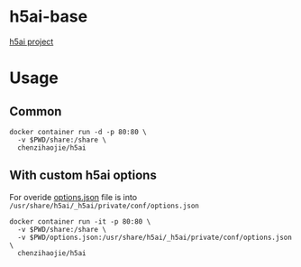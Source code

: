 # h5ai-base

[h5ai project](https://larsjung.de/h5ai/)

# Usage

## Common

```
docker container run -d -p 80:80 \
  -v $PWD/share:/share \
  chenzihaojie/h5ai
```

## With custom h5ai options

For overide [options.json](https://raw.githubusercontent.com/lrsjng/h5ai/v0.29.0/src/_h5ai/private/conf/options.json) file is into `/usr/share/h5ai/_h5ai/private/conf/options.json`

```
docker container run -it -p 80:80 \
  -v $PWD/share:/share \
  -v $PWD/options.json:/usr/share/h5ai/_h5ai/private/conf/options.json \
  chenzihaojie/h5ai
```
